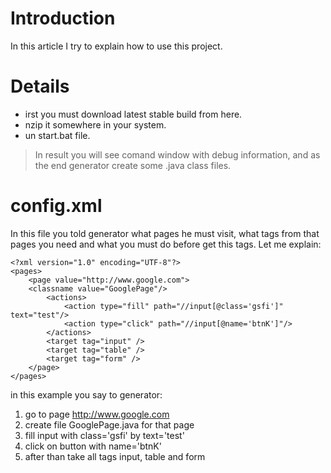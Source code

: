 # Introduction #

In this article I try to explain how to use this project.


# Details #

  * irst you must download latest stable build from here.
  * nzip it somewhere in your system.
  * un start.bat file.
> In result you will see comand window with debug information, and as the end generator create some .java class files.

# config.xml #
In this file you told generator what pages he must visit, what tags from that pages you need and what you must do before get this tags.
Let me explain:

```
<?xml version="1.0" encoding="UTF-8"?>
<pages>
	<page value="http://www.google.com">
	<classname value="GooglePage"/>
		<actions>
			<action type="fill" path="//input[@class='gsfi']" text="test"/>
			<action type="click" path="//input[@name='btnK']"/>
		</actions>
		<target tag="input" />
		<target tag="table" />
		<target tag="form" />
	</page>
</pages>
```

in this example you say to generator:
  1. go to page http://www.google.com
  1. create file GooglePage.java for that page
  1. fill input with class='gsfi' by text='test'
  1. click on button with name='btnK'
  1. after than take all tags input, table and form